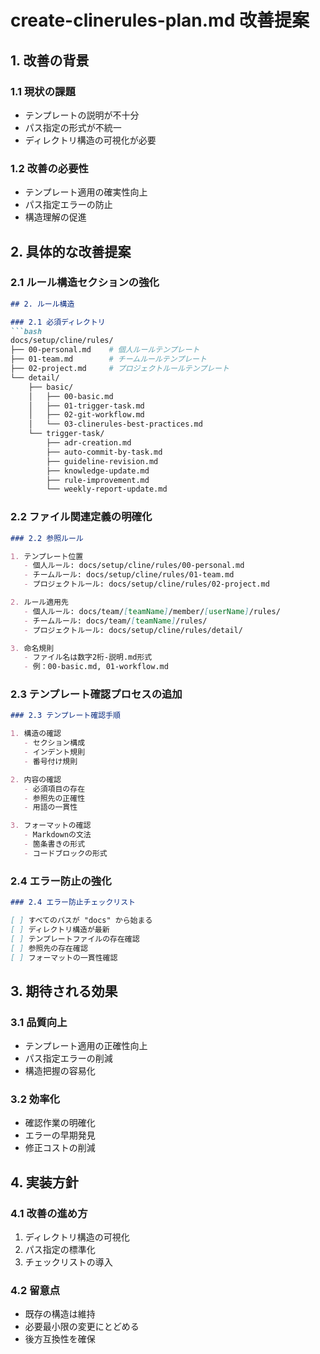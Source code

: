 # create-clinerules-plan.md 改善提案

## 1. 改善の背景

### 1.1 現状の課題
- テンプレートの説明が不十分
- パス指定の形式が不統一
- ディレクトリ構造の可視化が必要

### 1.2 改善の必要性
- テンプレート適用の確実性向上
- パス指定エラーの防止
- 構造理解の促進

## 2. 具体的な改善提案

### 2.1 ルール構造セクションの強化

```markdown
## 2. ルール構造

### 2.1 必須ディレクトリ
```bash
docs/setup/cline/rules/
├── 00-personal.md    # 個人ルールテンプレート
├── 01-team.md        # チームルールテンプレート
├── 02-project.md     # プロジェクトルールテンプレート
└── detail/
    ├── basic/
    │   ├── 00-basic.md
    │   ├── 01-trigger-task.md
    │   ├── 02-git-workflow.md
    │   └── 03-clinerules-best-practices.md
    └── trigger-task/
        ├── adr-creation.md
        ├── auto-commit-by-task.md
        ├── guideline-revision.md
        ├── knowledge-update.md
        ├── rule-improvement.md
        └── weekly-report-update.md
```

### 2.2 ファイル関連定義の明確化

```markdown
### 2.2 参照ルール

1. テンプレート位置
   - 個人ルール: docs/setup/cline/rules/00-personal.md
   - チームルール: docs/setup/cline/rules/01-team.md
   - プロジェクトルール: docs/setup/cline/rules/02-project.md

2. ルール適用先
   - 個人ルール: docs/team/[teamName]/member/[userName]/rules/
   - チームルール: docs/team/[teamName]/rules/
   - プロジェクトルール: docs/setup/cline/rules/detail/

3. 命名規則
   - ファイル名は数字2桁-説明.md形式
   - 例：00-basic.md, 01-workflow.md
```

### 2.3 テンプレート確認プロセスの追加

```markdown
### 2.3 テンプレート確認手順

1. 構造の確認
   - セクション構成
   - インデント規則
   - 番号付け規則

2. 内容の確認
   - 必須項目の存在
   - 参照先の正確性
   - 用語の一貫性

3. フォーマットの確認
   - Markdownの文法
   - 箇条書きの形式
   - コードブロックの形式
```

### 2.4 エラー防止の強化

```markdown
### 2.4 エラー防止チェックリスト

[ ] すべてのパスが "docs" から始まる
[ ] ディレクトリ構造が最新
[ ] テンプレートファイルの存在確認
[ ] 参照先の存在確認
[ ] フォーマットの一貫性確認
```

## 3. 期待される効果

### 3.1 品質向上
- テンプレート適用の正確性向上
- パス指定エラーの削減
- 構造把握の容易化

### 3.2 効率化
- 確認作業の明確化
- エラーの早期発見
- 修正コストの削減

## 4. 実装方針

### 4.1 改善の進め方
1. ディレクトリ構造の可視化
2. パス指定の標準化
3. チェックリストの導入

### 4.2 留意点
- 既存の構造は維持
- 必要最小限の変更にとどめる
- 後方互換性を確保